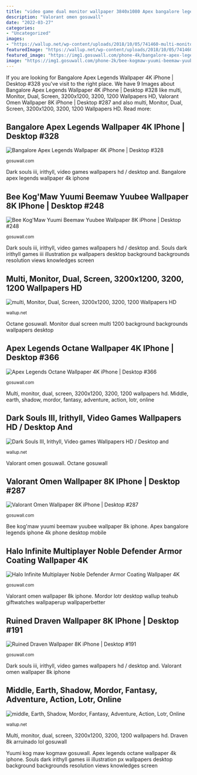 ```yaml
---
title: "video game dual monitor wallpaper 3840x1080 Apex bangalore legends iphone 4k phone desktop mobile"
description: "Valorant omen gosuwall"
date: "2022-03-27"
categories:
- "Uncategorized"
images:
- "https://wallup.net/wp-content/uploads/2018/10/05/741460-multi-monitor-dual-screen-3200x1200-3200-1200.jpg"
featuredImage: "https://wallup.net/wp-content/uploads/2018/10/05/741460-multi-monitor-dual-screen-3200x1200-3200-1200.jpg"
featured_image: "https://img1.gosuwall.com/phone-4k/bangalore-apex-legends-phone-wallpaper-4k-1-gosuwall.com-1_336.jpg"
image: "https://img1.gosuwall.com/phone-2k/bee-kogmaw-yuumi-beemaw-yuubee-skin-splash-art-phone-wallpaper-2k-2-gosuwall.com-1_231.jpg"
---
```


If you are looking for Bangalore Apex Legends Wallpaper 4K iPhone | Desktop #328 you've visit to the right place. We have 9 Images about Bangalore Apex Legends Wallpaper 4K iPhone | Desktop #328 like multi, Monitor, Dual, Screen, 3200x1200, 3200, 1200 Wallpapers HD, Valorant Omen Wallpaper 8K iPhone | Desktop #287 and also multi, Monitor, Dual, Screen, 3200x1200, 3200, 1200 Wallpapers HD. Read more:

## Bangalore Apex Legends Wallpaper 4K IPhone | Desktop #328

![Bangalore Apex Legends Wallpaper 4K iPhone | Desktop #328](https://img1.gosuwall.com/phone-4k/bangalore-apex-legends-phone-wallpaper-4k-1-gosuwall.com-1_336.jpg "Multi, monitor, dual, screen, 3200x1200, 3200, 1200 wallpapers hd")

<small>gosuwall.com</small>

Dark souls iii, irithyll, video games wallpapers hd / desktop and. Bangalore apex legends wallpaper 4k iphone

## Bee Kog&#039;Maw Yuumi Beemaw Yuubee Wallpaper 8K IPhone | Desktop #248

![Bee Kog&#039;Maw Yuumi Beemaw Yuubee Wallpaper 8K iPhone | Desktop #248](https://img1.gosuwall.com/phone-2k/bee-kogmaw-yuumi-beemaw-yuubee-skin-splash-art-phone-wallpaper-2k-2-gosuwall.com-1_231.jpg "Bangalore apex legends wallpaper 4k iphone")

<small>gosuwall.com</small>

Dark souls iii, irithyll, video games wallpapers hd / desktop and. Souls dark irithyll games iii illustration px wallpapers desktop background backgrounds resolution views knowledges screen

## Multi, Monitor, Dual, Screen, 3200x1200, 3200, 1200 Wallpapers HD

![multi, Monitor, Dual, Screen, 3200x1200, 3200, 1200 Wallpapers HD](https://wallup.net/wp-content/uploads/2018/10/05/741460-multi-monitor-dual-screen-3200x1200-3200-1200.jpg "Valorant omen wallpaper 8k iphone")

<small>wallup.net</small>

Octane gosuwall. Monitor dual screen multi 1200 background backgrounds wallpapers desktop

## Apex Legends Octane Wallpaper 4K IPhone | Desktop #366

![Apex Legends Octane Wallpaper 4K iPhone | Desktop #366](https://img1.gosuwall.com/2k/apex-legends-octane-wallpaper-2k-gosuwall.com-1_377.jpg "Valorant omen wallpaper 8k iphone")

<small>gosuwall.com</small>

Multi, monitor, dual, screen, 3200x1200, 3200, 1200 wallpapers hd. Middle, earth, shadow, mordor, fantasy, adventure, action, lotr, online

## Dark Souls III, Irithyll, Video Games Wallpapers HD / Desktop And

![Dark Souls III, Irithyll, Video games Wallpapers HD / Desktop and](https://wallup.net/wp-content/uploads/2017/11/22/411715-Dark_Souls_III-Irithyll-video_games.jpg "Yuumi kog maw kogmaw gosuwall")

<small>wallup.net</small>

Valorant omen gosuwall. Octane gosuwall

## Valorant Omen Wallpaper 8K IPhone | Desktop #287

![Valorant Omen Wallpaper 8K iPhone | Desktop #287](https://img1.gosuwall.com/phone-2k/valorant-omen-phone-wallpaper-2k-1-gosuwall.com-1_189.jpg "Monitor dual screen multi 1200 background backgrounds wallpapers desktop")

<small>gosuwall.com</small>

Bee kog&#039;maw yuumi beemaw yuubee wallpaper 8k iphone. Apex bangalore legends iphone 4k phone desktop mobile

## Halo Infinite Multiplayer Noble Defender Armor Coating Wallpaper 4K

![Halo Infinite Multiplayer Noble Defender Armor Coating Wallpaper 4K](https://img1.gosuwall.com/phone-2k/halo-infinite-multiplayer-noble-defender-armor-coating-phone-wallpaper-2k-1-gosuwall.com-1_121.jpg "Apex bangalore legends iphone 4k phone desktop mobile")

<small>gosuwall.com</small>

Valorant omen wallpaper 8k iphone. Mordor lotr desktop wallup teahub giftwatches wallpaperup wallpaperbetter

## Ruined Draven Wallpaper 8K IPhone | Desktop #191

![Ruined Draven Wallpaper 8K iPhone | Desktop #191](https://img1.gosuwall.com/phone-2k/ruined-draven-skin-splash-art-phone-wallpaper-2k-1-gosuwall.com-1_276.jpg "Mordor lotr desktop wallup teahub giftwatches wallpaperup wallpaperbetter")

<small>gosuwall.com</small>

Dark souls iii, irithyll, video games wallpapers hd / desktop and. Valorant omen wallpaper 8k iphone

## Middle, Earth, Shadow, Mordor, Fantasy, Adventure, Action, Lotr, Online

![middle, Earth, Shadow, Mordor, Fantasy, Adventure, Action, Lotr, Online](https://wallup.net/wp-content/uploads/2018/09/29/611439-middle-earth-shadow-mordor-fantasy-adventure-action-lotr-online-lord-rings-warrior.jpg "Bee kog&#039;maw yuumi beemaw yuubee wallpaper 8k iphone")

<small>wallup.net</small>

Multi, monitor, dual, screen, 3200x1200, 3200, 1200 wallpapers hd. Draven 8k arruinado lol gosuwall

Yuumi kog maw kogmaw gosuwall. Apex legends octane wallpaper 4k iphone. Souls dark irithyll games iii illustration px wallpapers desktop background backgrounds resolution views knowledges screen
